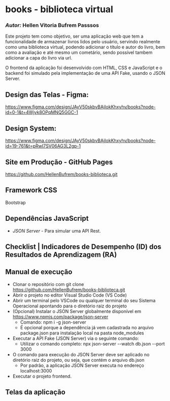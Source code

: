 # books - biblioteca virtual
### *Autor:* Hellen Vitoria Bufrem Passsos
Este projeto tem como objetivo, ser uma aplicação web que tem a funcionalidade de armazenar livros lidos pelo usuário, servindo realmente como uma biblioteca virtual, podendo adicionar o título e autor do livro, bem como a avaliação e até mesmo um cometário, sendo possível tambem adicionar a capa do livro via url.

O frontend da aplicação foi desenvolvido com HTML, CSS e JavaScript e o backend foi simulado pela implementação de uma API Fake, usando o JSON Server.

## Design das Telas - Figma: 
https://www.figma.com/design/JAyV50skbvBAjIokKhxyhv/books?node-id=0-1&t=4Wjvk8OPqMNQ5GGC-1

## Design System: 
https://www.figma.com/design/JAyV50skbvBAjIokKhxyhv/books?node-id=19-761&t=pRwI7SV06AG3L2gp-1

## Site em Produção - GitHub Pages
https://github.com/HellenBufrem/books-biblioteca.git

## Framework CSS
Bootstrap

## Dependências JavaScript
- *JSON Server* - Para simular uma API Rest.

## Checklist | Indicadores de Desempenho (ID) dos Resultados de Aprendizagem (RA)


## Manual de execução
- Clonar o repositório com git clone https://github.com/HellenBufrem/books-biblioteca.git
- Abrir o projeto no editor Visual Studio Code (VS Code)
- Abrir um terminal pelo VSCode ou qualquer terminal do seu Sistema Operacional apontando para o diretório raiz do projeto
- (Opcional) Instalar o JSON Server globalmente disponível em https://www.npmjs.com/package/json-server
  - Comando: npm i -g json-server 
  - É opcional porque a dependência já vem cadastrada no arquivo package.json para instalação local na pasta node_modules
- Executar a API Fake (JSON Server) via o seguinte comando: 
  - Utilizar o comando completo: npx json-server --watch db.json --port 3000
- O comando para execução do JSON Server deve ser aplicado no diretório raiz do projeto, ou seja, que contém o arquivo db.json
  - Por padrão, a aplicação JSON Server executa no endereço localhost:3000    
- Executar o projeto frontend.

## Telas da aplicação

